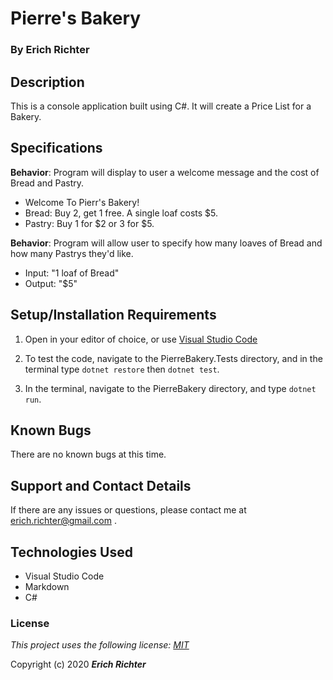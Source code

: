 # Pierre's Bakery

### By Erich Richter

## Description

This is a console application built using C#. It will create a Price List for a Bakery.

## Specifications

**Behavior**: Program will display to user a welcome message and the cost of Bread and Pastry.
  * Welcome To Pierr's Bakery!
  * Bread: Buy 2, get 1 free. A single loaf costs $5.
  * Pastry: Buy 1 for $2 or 3 for $5.

**Behavior**: Program will allow user to specify how many loaves of Bread and how many Pastrys they'd like.
  * Input: "1 loaf of Bread"
  * Output: "$5"


## Setup/Installation Requirements

1. Open in your editor of choice, or use [Visual Studio Code](https://code.visualstudio.com/)

2. To test the code, navigate to the PierreBakery.Tests directory, and in the terminal type `dotnet restore` then `dotnet test`.

2. In the terminal, navigate to the PierreBakery directory, and type `dotnet run`.

## Known Bugs

There are no known bugs at this time.

## Support and Contact Details

If there are any issues or questions, please contact me at erich.richter@gmail.com .

## Technologies Used

*  Visual Studio Code
*  Markdown
*  C#


### License

*This project uses the following license: [MIT](https://opensource.org/licenses/MIT)*

Copyright (c) 2020  **_Erich Richter_**